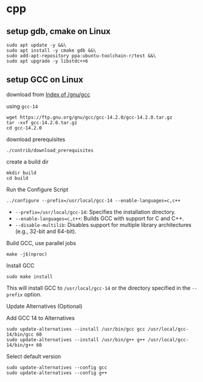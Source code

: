 # cpp

## setup gdb, cmake on Linux

```shell
sudo apt update -y &&\
sudo apt install -y cmake gdb &&\
sudo add-apt-repository ppa:ubuntu-toolchain-r/test &&\
sudo apt upgrade -y libstdc++6
```

## setup GCC on Linux

download from [Index of /gnu/gcc](https://ftp.gnu.org/gnu/gcc/)

using `gcc-14`

```shell
wget https://ftp.gnu.org/gnu/gcc/gcc-14.2.0/gcc-14.2.0.tar.gz
tar -xvf gcc-14.2.0.tar.gz
cd gcc-14.2.0
```

download prerequisites

```shell
./contrib/download_prerequisites
```

create a build dir

```shell
mkdir build
cd build
```

Run the Configure Script

```shell
../configure --prefix=/usr/local/gcc-14 --enable-languages=c,c++
```

- `--prefix=/usr/local/gcc-14`: Specifies the installation directory.
- `--enable-languages=c,c++`: Builds GCC with support for C and C++.
- `--disable-multilib`: Disables support for multiple library architectures (e.g., 32-bit and 64-bit).

Build GCC, use parallel jobs

```shell
make -j$(nproc)
```

Install GCC

```shell
sudo make install
```

This will install GCC to `/usr/local/gcc-14` or the directory specified in the `--prefix` option.

Update Alternatives (Optional)

Add GCC 14 to Alternatives

```shell
sudo update-alternatives --install /usr/bin/gcc gcc /usr/local/gcc-14/bin/gcc 60
sudo update-alternatives --install /usr/bin/g++ g++ /usr/local/gcc-14/bin/g++ 60
```

Select default version

```shell
sudo update-alternatives --config gcc
sudo update-alternatives --config g++
```
